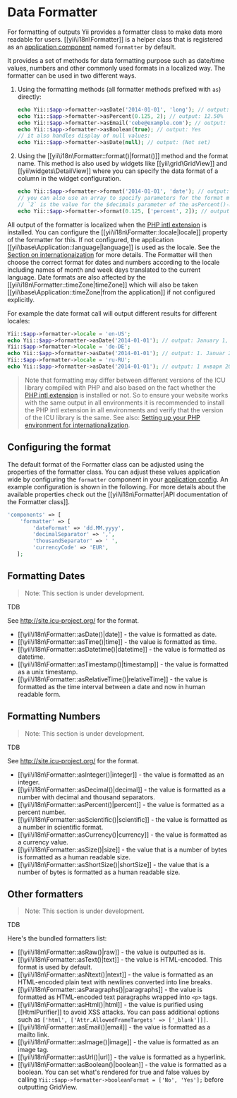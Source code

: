 Data Formatter
==============

For formatting of outputs Yii provides a formatter class to make data more readable for users.
[[yii\i18n\Formatter]] is a helper class that is registered as an [application component](concept-components.md) named `formatter` by default.

It provides a set of methods for data formatting purpose such as date/time values, numbers and other commonly used formats in a localized way.
The formatter can be used in two different ways.

1. Using the formatting methods (all formatter methods prefixed with `as`) directly:

   ```php
   echo Yii::$app->formatter->asDate('2014-01-01', 'long'); // output: January 1, 2014
   echo Yii::$app->formatter->asPercent(0.125, 2); // output: 12.50%
   echo Yii::$app->formatter->asEmail('cebe@example.com'); // output: <a href="mailto:cebe@example.com">cebe@example.com</a>
   echo Yii::$app->formatter->asBoolean(true); // output: Yes
   // it also handles display of null values:
   echo Yii::$app->formatter->asDate(null); // output: (Not set)
   ```

2. Using the [[yii\i18n\Formatter::format()|format()]] method and the format name.
   This method is also used by widgets like [[yii\grid\GridView]] and [[yii\widgets\DetailView]] where you can specify
   the data format of a column in the widget configuration.

   ```php
   echo Yii::$app->formatter->format('2014-01-01', 'date'); // output: January 1, 2014
   // you can also use an array to specify parameters for the format method:
   // `2` is the value for the $decimals parameter of the asPercent()-method.
   echo Yii::$app->formatter->format(0.125, ['percent', 2]); // output: 12.50%
   ```

All output of the formatter is localized when the [PHP intl extension](http://php.net/manual/en/book.intl.php) is installed.
You can configure the [[yii\i18n\Formatter::locale|locale]] property of the formatter for this. If not configured, the
application [[yii\base\Application::language|language]] is used as the locale. See the [Section on internationaization](tutorial-i18n.md) for more details.
The Formatter will then choose the correct format for dates and numbers according to the locale including names of month and
week days translated to the current language. Date formats are also affected by the [[yii\i18n\Formatter::timeZone|timeZone]]
which will also be taken [[yii\base\Application::timeZone|from the application]] if not configured explicitly.

For example the date format call will output different results for different locales:

```php
Yii::$app->formatter->locale = 'en-US';
echo Yii::$app->formatter->asDate('2014-01-01'); // output: January 1, 2014
Yii::$app->formatter->locale = 'de-DE';
echo Yii::$app->formatter->asDate('2014-01-01'); // output: 1. Januar 2014
Yii::$app->formatter->locale = 'ru-RU';
echo Yii::$app->formatter->asDate('2014-01-01'); // output: 1 января 2014 г.
```

> Note that formatting may differ between different versions of the ICU library compiled with PHP and also based on the fact whether the
> [PHP intl extension](http://php.net/manual/en/book.intl.php) is installed or not. So to ensure your website works with the same output
> in all environments it is recommended to install the PHP intl extension in all environments and verify that the version of the ICU library
> is the same. See also: [Setting up your PHP environment for internationalization](tutorial-i18n.md#setup-environment).


Configuring the format
----------------------

The default format of the Formatter class can be adjusted using the properties of the formatter class.
You can adjust these values application wide by configuring the `formatter` component in your [application config](concept-configurations.md#application-configurations).
An example configuration is shown in the following.
For more details about the available properties check out the [[yii\i18n\Formatter|API documentation of the Formatter class]].

```php
'components' => [
    'formatter' => [
        'dateFormat' => 'dd.MM.yyyy',
        'decimalSeparator' => ',',
        'thousandSeparator' => ' ',
        'currencyCode' => 'EUR',
   ];
```

Formatting Dates
----------------

> Note: This section is under development.

TDB

See http://site.icu-project.org/ for the format.

- [[\yii\i18n\Formatter::asDate()|date]] - the value is formatted as date.
- [[\yii\i18n\Formatter::asTime()|time]] - the value is formatted as time.
- [[\yii\i18n\Formatter::asDatetime()|datetime]] - the value is formatted as datetime.
- [[\yii\i18n\Formatter::asTimestamp()|timestamp]] - the value is formatted as a unix timestamp.
- [[\yii\i18n\Formatter::asRelativeTime()|relativeTime]] - the value is formatted as the time interval between a date
  and now in human readable form.


Formatting Numbers
------------------

> Note: This section is under development.

TDB

See http://site.icu-project.org/ for the format.

- [[\yii\i18n\Formatter::asInteger()|integer]] - the value is formatted as an integer.
- [[\yii\i18n\Formatter::asDecimal()|decimal]] - the value is formatted as a number with decimal and thousand separators.
- [[\yii\i18n\Formatter::asPercent()|percent]] - the value is formatted as a percent number.
- [[\yii\i18n\Formatter::asScientific()|scientific]] - the value is formatted as a number in scientific format.
- [[\yii\i18n\Formatter::asCurrency()|currency]] - the value is formatted as a currency value.
- [[\yii\i18n\Formatter::asSize()|size]] - the value that is a number of bytes is formatted as a human readable size.
- [[\yii\i18n\Formatter::asShortSize()|shortSize]] - the value that is a number of bytes is formatted as a human readable size.


Other formatters
----------------

> Note: This section is under development.

TDB


Here's the bundled formatters list:

- [[\yii\i18n\Formatter::asRaw()|raw]] - the value is outputted as is.
- [[\yii\i18n\Formatter::asText()|text]] - the value is HTML-encoded. This format is used by default.
- [[\yii\i18n\Formatter::asNtext()|ntext]] - the value is formatted as an HTML-encoded plain text with newlines converted
  into line breaks.
- [[\yii\i18n\Formatter::asParagraphs()|paragraphs]] - the value is formatted as HTML-encoded text paragraphs wrapped
  into `<p>` tags.
- [[\yii\i18n\Formatter::asHtml()|html]] - the value is purified using [[HtmlPurifier]] to avoid XSS attacks. You can
  pass additional options such as `['html', ['Attr.AllowedFrameTargets' => ['_blank']]]`.
- [[\yii\i18n\Formatter::asEmail()|email]] - the value is formatted as a mailto link.
- [[\yii\i18n\Formatter::asImage()|image]] - the value is formatted as an image tag.
- [[\yii\i18n\Formatter::asUrl()|url]] - the value is formatted as a hyperlink.
- [[\yii\i18n\Formatter::asBoolean()|boolean]] - the value is formatted as a boolean. You can set what's rendered for
  true and false values by calling `Yii::$app->formatter->booleanFormat = ['No', 'Yes'];` before outputting GridView.
